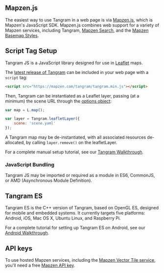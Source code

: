 ## Mapzen.js

The easiest way to use Tangram in a web page is via [Mapzen.js](https://mapzen.com/documentation/mapzen-js/), which is Mapzen's JavaScript SDK. Mapzen.js combines web support for a variety of Mapzen services, including Tangram, [Mapzen Search](https://mapzen.com/products/search/), and the [Mapzen Basemap Styles](https://mapzen.com/documentation/cartography/styles/).

## Script Tag Setup

Tangram JS is a JavaScript library designed for use in [Leaflet](http://leaflet.org) maps.

The [latest release of Tangram](github.com/tangrams/tangram/releases) can be included in your web page with a `script` tag:

```html
<script src="https://mapzen.com/tangram/tangram.min.js"></script>
```

Then, Tangram can be instantiated as a Leaflet layer, passing (at a minimum) the scene URL through the [options object](Tangram-Overview.md#leaflet-options):

```javascript
var map = L.map();

var layer = Tangram.leafletLayer({
    scene: 'scene.yaml'
});
```

A Tangram map may be de-instantiated, with all associated resources de-allocated, by calling `layer.remove()` on the leafletLayer.

For a complete manual setup tutorial, see our [Tangram Walkthrough](walkthrough.md).

### JavaScript Bundling

Tangram JS may be imported or required as a module in ES6, CommonJS, or AMD (Asynchronous Module Definition).

## Tangram ES

Tangram ES is the C++ version of Tangram, based on OpenGL ES, designed for mobile and embedded systems. It currently targets five platforms: Android, iOS, Mac OS X, Ubuntu Linux, and Raspberry Pi.

For a complete tutorial for setting up Tangram ES on Android, see our [Android Walkthrough](android-walkthrough.md).

## API keys

To use hosted Mapzen services, including the [Mapzen Vector Tile service](https://mapzen.com/projects/vector-tiles/), you'll need a free [Mapzen API key](https://mapzen.com/developers/).
